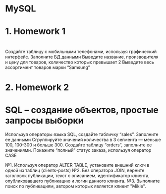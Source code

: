 # MySQL
# 1. Homework 1
# 
Создайте таблицу с мобильными телефонами, используя графический интерфейс. Заполните БД данными
Выведите название, производителя и цену для товаров, количество которых превышает 2
Выведите весь ассортимент товаров марки “Samsung”

# 2. Homework 2
# SQL – создание объектов, простые запросы выборки
Используя операторы языка SQL, создайте табличку “sales”. Заполните ее данными
Сгруппируйте значений количества в 3 сегмента — меньше 100, 100-300 и больше 300.
Создайте таблицу “orders”, заполните ее значениями. Покажите “полный” статус заказа, используя оператор CASE

№1. Используя оператор ALTER TABLE, установите внешний ключ в одной из таблиц (clients-posts)
№2. Без оператора JOIN, верните заголовок публикации, текст с описанием, идентификатор клиента, опубликовавшего публикацию и логин данного клиента.
№3. Выполните поиск по публикациям, автором которых является клиент "Mikle".
